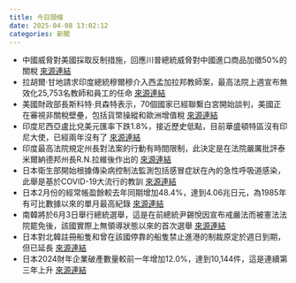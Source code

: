 ```yaml
---
title: 今日頭條
date: 2025-04-08 13:02:12
categories: 新聞            
---
```

- 中國威脅對美國採取反制措施，回應川普總統威脅對中國進口商品加徵50%的關稅 [來源連結](https://www.thehindu.com/news/international/china-to-fight-to-the-end-as-trade-war-with-us-escalates-following-trumps-threat-of-additional-50-tariff/article69425653.ece)
- 拉胡爾·甘地請求印度總統穆爾穆介入西孟加拉邦教師案，最高法院上週宣布無效化25,753名教師和員工的任命 [來源連結](https://www.thehindu.com/news/national/bengal-school-appointments-row-rahul-gandhi-urges-president-murmu-to-ensure-those-selected-fairly-get-to-keep-job/article69426623.ece)
- 美國財政部長斯科特·貝森特表示，70個國家已經聯繫白宮開始談判，美國正在審視非關稅壁壘，包括貨幣操縱和歐洲增值稅 [來源連結](https://www.theguardian.com/business/live/2025/apr/08/stock-markets-nikkei-dow-ftse-100-asian-market-today-trump-china-tariffs-threat-business-news-live-latest-updates)
- 印度尼西亞盧比兌美元匯率下跌1.8%，接近歷史低點，目前華盛頓特區沒有印尼大使，已經兩年沒有了 [來源連結](https://asiatimes.com/2025/04/indonesias-prabowo-asleep-at-the-wheel-on-trump-tariffs/)
- 印度最高法院規定州長對法案的行動有時間限制，此決定是在法院嚴厲批評泰米爾納德邦州長R.N.拉維後作出的 [來源連結](https://www.thehindu.com/news/national/sc-prescribes-time-limits-for-governors-to-act-on-bills/article69426059.ece)
- 日本衛生部開始根據傳染病控制法監測包括感冒症狀在內的急性呼吸道感染，此舉是基於COVID-19大流行的教訓 [來源連結](https://www.japantimes.co.jp/news/2025/04/08/japan/science-health/japan-respiratory-infections-monitor/)
- 日本2月份的經常帳盈餘較去年同期增加48.4%，達到4.06兆日元，為1985年有可比數據以來的單月最高紀錄 [來源連結](https://www.japantimes.co.jp/business/2025/04/08/economy/current-account-surplus-february/)
- 南韓將於6月3日舉行總統選舉，這是在前總統尹錫悅因宣布戒嚴法而被憲法法院罷免後，該國實際上無領導狀態以來的首次選舉 [來源連結](https://www.japantimes.co.jp/news/2025/04/08/asia-pacific/politics/south-korea-presidential-election-june-3/)
- 日本對北韓註冊船隻和曾在該國停靠的船隻禁止進港的制裁原定於週日到期，但已延長 [來源連結](https://www.japantimes.co.jp/news/2025/04/08/japan/politics/north-korea-sanctions-extension/)
- 日本2024財年企業破產數量較前一年增加12.0%，達到10,144件，這是連續第三年上升 [來源連結](https://www.japantimes.co.jp/business/2025/04/08/companies/japan-bankruptcies-surge/)



